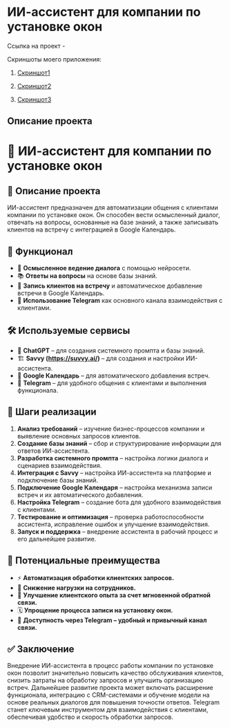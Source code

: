 # ИИ-ассистент для компании по установке окон

Ссылка на проект - 

Скриншоты моего приложения:
1. [Скриншот1](https://github.com/NB704/ai_assistent/blob/main/25%20%D1%84%D0%B5%D0%B2%D1%80%D0%B0%D0%BB%D1%8F%20.png?raw=true)

2. [Скриншот2](https://github.com/NB704/ai_assistent/blob/main/%D0%A1%D0%BA%D1%80%D0%B8%D0%BD%D1%88%D0%BE%D1%822.png?raw=true)
3. [Скриншот3](https://github.com/NB704/ai_assistent/blob/main/%D0%A1%D0%BA%D1%80%D0%B8%D0%BD%D1%88%D0%BE%D1%823.png?raw=true)

## Описание проекта
# 🤖 ИИ-ассистент для компании по установке окон

## 📌 Описание проекта
ИИ-ассистент предназначен для автоматизации общения с клиентами компании по установке окон. Он способен вести осмысленный диалог, отвечать на вопросы, основанные на базе знаний, а также записывать клиентов на встречу с интеграцией в Google Календарь.

## 🔧 Функционал
- 💬 **Осмысленное ведение диалога** с помощью нейросети.
- 📚 **Ответы на вопросы** на основе базы знаний.
- 📅 **Запись клиентов на встречу** и автоматическое добавление встречи в Google Календарь.
- 📲 **Использование Telegram** как основного канала взаимодействия с клиентами.

## 🛠 Используемые сервисы
- 🤖 **ChatGPT** – для создания системного промпта и базы знаний.
- 🏗 **Savvy (https://suvvy.ai/)** – для создания и настройки ИИ-ассистента.
- 📆 **Google Календарь** – для автоматического добавления встреч.
- 📲 **Telegram** – для удобного общения с клиентами и выполнения функционала.

## 🚀 Шаги реализации
1. **Анализ требований** – изучение бизнес-процессов компании и выявление основных запросов клиентов.
2. **Создание базы знаний** – сбор и структурирование информации для ответов ИИ-ассистента.
3. **Разработка системного промпта** – настройка логики диалога и сценариев взаимодействия.
4. **Интеграция с Savvy** – настройка ИИ-ассистента на платформе и подключение базы знаний.
5. **Подключение Google Календаря** – настройка механизма записи встреч и их автоматического добавления.
6. **Настройка Telegram** – создание бота для удобного взаимодействия с клиентами.
7. **Тестирование и оптимизация** – проверка работоспособности ассистента, исправление ошибок и улучшение взаимодействия.
8. **Запуск и поддержка** – внедрение ассистента в рабочий процесс и его дальнейшее развитие.

## 🎯 Потенциальные преимущества
- ⚡ **Автоматизация обработки клиентских запросов.**
- 👥 **Снижение нагрузки на сотрудников.**
- 🚀 **Улучшение клиентского опыта за счет мгновенной обратной связи.**
- 🗓 **Упрощение процесса записи на установку окон.**
- 📲 **Доступность через Telegram – удобный и привычный канал связи.**

## ✅ Заключение
Внедрение ИИ-ассистента в процесс работы компании по установке окон позволит значительно повысить качество обслуживания клиентов, снизить затраты на обработку запросов и улучшить организацию встреч. Дальнейшее развитие проекта может включать расширение функционала, интеграцию с CRM-системами и обучение модели на основе реальных диалогов для повышения точности ответов. Telegram станет ключевым инструментом для взаимодействия с клиентами, обеспечивая удобство и скорость обработки запросов.



